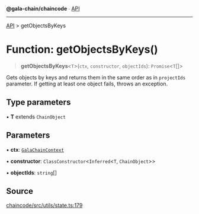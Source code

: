 **@gala-chain/chaincode** ∙ [API](../exports.md)

***

[API](../exports.md) > getObjectsByKeys

# Function: getObjectsByKeys()

> **getObjectsByKeys**\<`T`\>(`ctx`, `constructor`, `objectIds`): `Promise`\<`T`[]\>

Gets objects by keys and returns them in the same order as in `projectIds` parameter.
If getting at least one object fails, throws an exception.

## Type parameters

▪ **T** extends `ChainObject`

## Parameters

▪ **ctx**: [`GalaChainContext`](../classes/GalaChainContext.md)

▪ **constructor**: `ClassConstructor`\<`Inferred`\<`T`, `ChainObject`\>\>

▪ **objectIds**: `string`[]

## Source

[chaincode/src/utils/state.ts:179](https://github.com/GalaChain/sdk/blob/bcbbb18/chaincode/src/utils/state.ts#L179)
